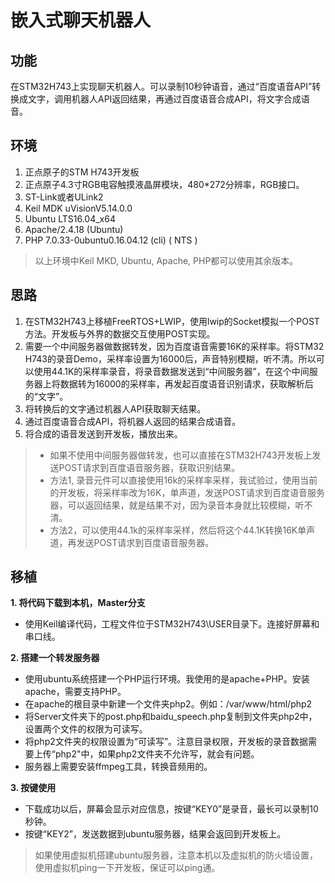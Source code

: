 # 嵌入式聊天机器人

## 功能
在STM32H743上实现聊天机器人。可以录制10秒钟语音，通过“百度语音API”转换成文字，调用机器人API返回结果，再通过百度语音合成API，将文字合成语音。

## 环境
1. 正点原子的STM H743开发板
2. 正点原子4.3寸RGB电容触摸液晶屏模块，480*272分辨率，RGB接口。
3. ST-Link或者ULink2 
4. Keil MDK uVisionV5.14.0.0 
5. Ubuntu LTS16.04_x64 
6. Apache/2.4.18 (Ubuntu) 
7. PHP 7.0.33-0ubuntu0.16.04.12 (cli) ( NTS )
> 以上环境中Keil MKD, Ubuntu, Apache, PHP都可以使用其余版本。

## 思路
1. 在STM32H743上移植FreeRTOS+LWIP，使用lwip的Socket模拟一个POST方法。开发板与外界的数据交互使用POST实现。
2. 需要一个中间服务器做数据转发，因为百度语音需要16K的采样率。将STM32 H743的录音Demo，采样率设置为16000后，声音特别模糊，听不清。所以可以使用44.1K的采样率录音，将录音数据发送到“中间服务器”，在这个中间服务器上将数据转为16000的采样率，再发起百度语音识别请求，获取解析后的“文字”。
3. 将转换后的文字通过机器人API获取聊天结果。
4. 通过百度语音合成API，将机器人返回的结果合成语音。
5. 将合成的语音发送到开发板，播放出来。

> - 如果不使用中间服务器做转发，也可以直接在STM32H743开发板上发送POST请求到百度语音服务器，获取识别结果。
> - 方法1, 录音元件可以直接使用16k的采样率采样，我试验过，使用当前的开发板，将采样率改为16K，单声道，发送POST请求到百度语音服务器，可以返回结果，就是结果不对，因为录音本身就比较模糊，听不清。
> - 方法2，可以使用44.1k的采样率采样，然后将这个44.1K转换16K单声道，再发送POST请求到百度语音服务器。


## 移植

**1. 将代码下载到本机，Master分支**
- 使用Keil编译代码，工程文件位于STM32H743\USER目录下。连接好屏幕和串口线。

**2. 搭建一个转发服务器**
- 使用ubuntu系统搭建一个PHP运行环境。我使用的是apache+PHP。安装apache，需要支持PHP。
- 在apache的根目录中新建一个文件夹php2。例如：/var/www/html/php2
- 将Server文件夹下的post.php和baidu_speech.php复制到文件夹php2中，设置两个文件的权限为可读写。
- 将php2文件夹的权限设置为“可读写”。注意目录权限，开发板的录音数据需要上传“php2"中，如果php2文件夹不允许写，就会有问题。
- 服务器上需要安装ffmpeg工具，转换音频用的。

**3. 按键使用**
- 下载成功以后，屏幕会显示对应信息，按键“KEY0”是录音，最长可以录制10秒钟。
- 按键“KEY2”，发送数据到ubuntu服务器，结果会返回到开发板上。

> 如果使用虚拟机搭建ubuntu服务器，注意本机以及虚拟机的防火墙设置，使用虚拟机ping一下开发板，保证可以ping通。